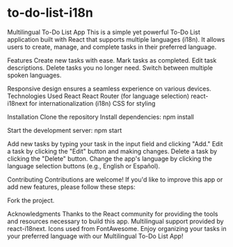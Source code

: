 # to-do-list-i18n

Multilingual To-Do List App
This is a simple yet powerful To-Do List application built with React that supports multiple languages (i18n). It allows users to create, manage, and complete tasks in their preferred language.

Features
Create new tasks with ease.
Mark tasks as completed.
Edit task descriptions.
Delete tasks you no longer need.
Switch between multiple spoken languages.

Responsive design ensures a seamless experience on various devices.
Technologies Used
React
React Router (for language selection)
react-i18next for internationalization (i18n)
CSS for styling


Installation
Clone the repository
Install dependencies: npm install

Start the development server: npm start


Add new tasks by typing your task in the input field and clicking "Add."
Edit a task by clicking the "Edit" button and making changes.
Delete a task by clicking the "Delete" button.
Change the app's language by clicking the language selection buttons (e.g., English or Español).

Contributing
Contributions are welcome! If you'd like to improve this app or add new features, please follow these steps:

Fork the project.


Acknowledgments
Thanks to the React community for providing the tools and resources necessary to build this app.
Multilingual support provided by react-i18next.
Icons used from FontAwesome.
Enjoy organizing your tasks in your preferred language with our Multilingual To-Do List App!
